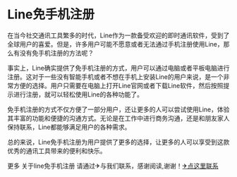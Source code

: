 # Line免手机注册

在当今社交通讯工具繁多的时代，Line作为一款备受欢迎的即时通讯软件，受到了全球用户的喜爱。但是，许多用户可能不愿意或者无法通过手机注册使用Line，那么有没有免手机注册的方法呢？

事实上，Line确实提供了免手机注册的方式，用户可以通过电脑或者平板电脑进行注册。这对于一些没有智能手机或者不想在手机上安装Line的用户来说，是一个非常方便的选择。用户只需要在电脑上打开Line官网或者下载Line软件，然后按照提示进行注册，就可以轻松使用Line的各种功能了。

免手机注册的方式不仅方便了一部分用户，还让更多的人可以尝试使用Line，体验其丰富的功能和便捷的沟通方式。无论是在工作中进行商务沟通，还是和朋友家人保持联系，Line都能够满足用户的各种需求。

总的来说，Line免手机注册为用户提供了更多的选择，让更多的人可以享受到这款优秀的通讯工具带来的便利和快乐。

更多 关于line免手机注册 请通过✈与我们联系，感谢阅读,谢谢！[✈点这里联系](https://acc.k02.cc)